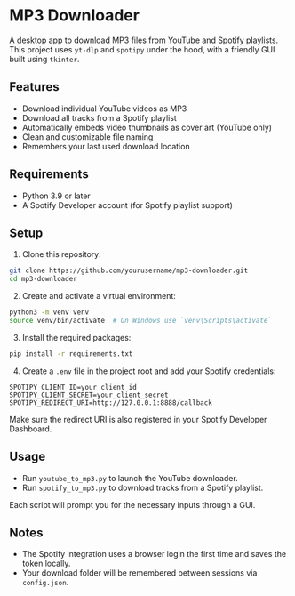 # MP3 Downloader

A desktop app to download MP3 files from YouTube and Spotify playlists. This project uses `yt-dlp` and `spotipy` under the hood, with a friendly GUI built using `tkinter`.

## Features

- Download individual YouTube videos as MP3
- Download all tracks from a Spotify playlist
- Automatically embeds video thumbnails as cover art (YouTube only)
- Clean and customizable file naming
- Remembers your last used download location

## Requirements

- Python 3.9 or later
- A Spotify Developer account (for Spotify playlist support)

## Setup

1. Clone this repository:

```bash
git clone https://github.com/yourusername/mp3-downloader.git
cd mp3-downloader
```

2. Create and activate a virtual environment:

```bash
python3 -m venv venv
source venv/bin/activate  # On Windows use `venv\Scripts\activate`
```

3. Install the required packages:

```bash
pip install -r requirements.txt
```

4. Create a `.env` file in the project root and add your Spotify credentials:

```env
SPOTIPY_CLIENT_ID=your_client_id
SPOTIPY_CLIENT_SECRET=your_client_secret
SPOTIPY_REDIRECT_URI=http://127.0.0.1:8888/callback
```

Make sure the redirect URI is also registered in your Spotify Developer Dashboard.

## Usage

- Run `youtube_to_mp3.py` to launch the YouTube downloader.
- Run `spotify_to_mp3.py` to download tracks from a Spotify playlist.

Each script will prompt you for the necessary inputs through a GUI.

## Notes

- The Spotify integration uses a browser login the first time and saves the token locally.
- Your download folder will be remembered between sessions via `config.json`.

